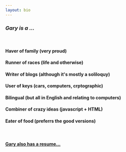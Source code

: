 ```yaml
---
layout: bio
---
```

### **_Gary is a ..._** ###
<BR>    
  
  
#### Haver of family (very proud)  ####
  
#### Runner of races (life and otherwise)  ####  

#### Writer of blogs (although it's mostly a soliloquy)  ####
  
#### User of keys (cars, computers, crptographic)  ####  
  
#### Bilingual (but all in English and relating to computers)  ####  
  
#### Combiner of crazy ideas (javascript + HTML)  ####  
  
#### Eater of food (preferrs the good versions)  ####  
<BR>
<h4><a href="..\resume">Gary also has a resume...</a> </h4>

 